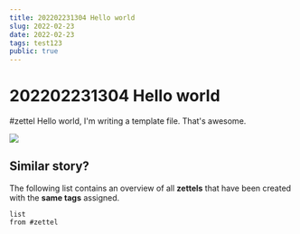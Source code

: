 ```yaml
---
title: 202202231304 Hello world 
slug: 2022-02-23
date: 2022-02-23
tags: test123 
public: true
---
```


#  202202231304 Hello world
#zettel 
Hello world, I'm writing a template file. That's awesome. 

![](http://res.cloudinary.com/gilles-is/image/upload/v1646233542/obsidian/vfzbwokk41kqfpusywq7.png)

## Similar story?
The following list contains an overview of all **zettels** that have been created with the **same tags** assigned.
```dataview
list
from #zettel
```